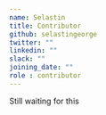```yaml
---
name: Selastin
title: Contributor
github: selastingeorge
twitter: ""
linkedin: ""
slack: ""
joining_date: ""
role : contributor
---
```


Still waiting for this
